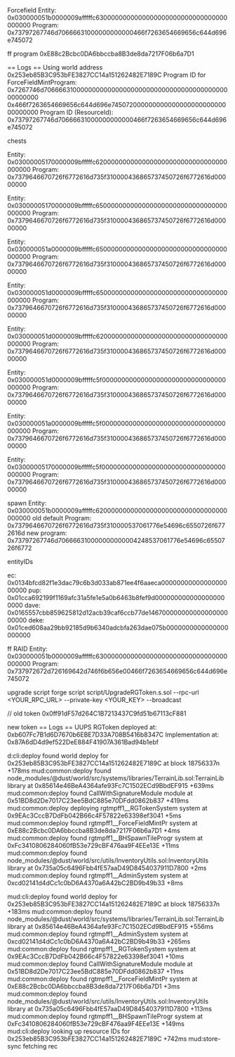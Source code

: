 
Forcefield
Entity: 0x030000051b0000009afffffc6300000000000000000000000000000000000000
Program: 0x73797267746d70666631000000000000466f7263654669656c644d696e745072


ff program 0xE88c2Bcbc0DA6bbccba8B3de8da7217F06b6a7D1

== Logs ==
  Using world address 0x253eb85B3C953bFE3827CC14a151262482E7189C
  Program ID for ForceFieldMintProgram:
  0x7267746d70666631000000000000000000000000000000000000000000000000
  0x466f7263654669656c644d696e74507200000000000000000000000000000000
  Program ID (ResourceId):
  0x73797267746d70666631000000000000466f7263654669656c644d696e745072


chests

Entity: 0x03000005170000009bfffffc6200000000000000000000000000000000000000
Program: 0x7379646670726f6772616d735f310000436865737450726f6772616d00000000

Entity: 0x03000005170000009bfffffc6500000000000000000000000000000000000000
Program: 0x7379646670726f6772616d735f310000436865737450726f6772616d00000000

Entity: 0x030000051a0000009bfffffc6500000000000000000000000000000000000000
Program: 0x7379646670726f6772616d735f310000436865737450726f6772616d00000000

Entity: 0x030000051d0000009bfffffc6500000000000000000000000000000000000000
Program: 0x7379646670726f6772616d735f310000436865737450726f6772616d00000000

Entity: 0x030000051d0000009bfffffc6200000000000000000000000000000000000000
Program: 0x7379646670726f6772616d735f310000436865737450726f6772616d00000000

Entity: 0x030000051d0000009bfffffc5f00000000000000000000000000000000000000
Program: 0x7379646670726f6772616d735f310000436865737450726f6772616d00000000

Entity: 0x030000051a0000009bfffffc5f00000000000000000000000000000000000000
Program: 0x7379646670726f6772616d735f310000436865737450726f6772616d00000000

Entity: 0x03000005170000009bfffffc5f00000000000000000000000000000000000000
Program: 0x7379646670726f6772616d735f310000436865737450726f6772616d00000000

spawn
Entity: 0x030000051b0000009afffffc6200000000000000000000000000000000000000
old default Program: 0x7379646670726f6772616d735f310000537061776e54696c6550726f6772616d
new program: 0x73797267746d706666310000000000004248537061776e54696c6550726f6772

entityIDs

ec: 0x0134bfcd82f1e3dac79c6b3d033ab871ee4f6aaeca0000000000000000000000
pup: 0x01cca692199f1169afc31a5fe1e5a0b6463b8fef9d0000000000000000000000
dave: 0x0165557cbb859625812d12acb39caf6ccb77de14670000000000000000000000
deke: 0x01ced608aa29bb92185d9b6340adcbfa263dae075b0000000000000000000000

ff RAID
Entity: 0x030000051b0000009afffffc6300000000000000000000000000000000000000
Program: 0x737972672d726169642d746f6b656e00466f7263654669656c644d696e745072


upgrade script
forge script script/UpgradeRGToken.s.sol --rpc-url <YOUR_RPC_URL> --private-key <YOUR_KEY> --broadcast

// old token 0x0ff91dF57d264C1B7213437C9fd51b67113cF881

new token
== Logs ==
  UUPS RGToken deployed at: 0xb607Fc7B1d6D7670b6EBE7D33A708B5416b8347C
  Implementation at: 0x87A6dD4d9ef522DeE884F41907A361Bad94b1ebf



d:cli:deploy found world deploy for 0x253eb85B3C953bFE3827CC14a151262482E7189C at block 18756337n +178ms
  mud:common:deploy found node_modules/@dust/world/src/systems/libraries/TerrainLib.sol:TerrainLib library at 0x85614e46BeA4364afe93Fc7C1502ECd9BbdEF915 +639ms
  mud:common:deploy found CallWithSignatureModule module at 0x51BD8d2De7017C23ee5BdC885e70DFdd0862b837 +419ms
  mud:common:deploy deploying rgtmpff1__RGTokenSystem system at 0x9EAc3CccB7DdFb042B66c4F57822e63398ef3041 +5ms
  mud:common:deploy found rgtmpff1__ForceFieldMintPr system at 0xE88c2Bcbc0DA6bbccba8B3de8da7217F06b6a7D1 +4ms
  mud:common:deploy found rgtmpff1__BHSpawnTileProgr system at 0xFc3410806284060fB53e729cBF476aa9F4EEe13E +11ms
  mud:common:deploy found node_modules/@dust/world/src/utils/InventoryUtils.sol:InventoryUtils library at 0x735a05c6496Fbb4fE57aaD49D8454037911D7800 +2ms
  mud:common:deploy found rgtmpff1__AdminSystem system at 0xcd02141d4dCc1c0bD6A4370a6A42bC2BD9b49b33 +8ms

  mud:cli:deploy found world deploy for 0x253eb85B3C953bFE3827CC14a151262482E7189C at block 18756337n +183ms
  mud:common:deploy found node_modules/@dust/world/src/systems/libraries/TerrainLib.sol:TerrainLib library at 0x85614e46BeA4364afe93Fc7C1502ECd9BbdEF915 +556ms
  mud:common:deploy found rgtmpff1__AdminSystem system at 0xcd02141d4dCc1c0bD6A4370a6A42bC2BD9b49b33 +265ms
  mud:common:deploy found rgtmpff1__RGTokenSystem system at 0x9EAc3CccB7DdFb042B66c4F57822e63398ef3041 +10ms
  mud:common:deploy found CallWithSignatureModule module at 0x51BD8d2De7017C23ee5BdC885e70DFdd0862b837 +11ms
  mud:common:deploy found rgtmpff1__ForceFieldMintPr system at 0xE88c2Bcbc0DA6bbccba8B3de8da7217F06b6a7D1 +3ms
  mud:common:deploy found node_modules/@dust/world/src/utils/InventoryUtils.sol:InventoryUtils library at 0x735a05c6496Fbb4fE57aaD49D8454037911D7800 +113ms
  mud:common:deploy found rgtmpff1__BHSpawnTileProgr system at 0xFc3410806284060fB53e729cBF476aa9F4EEe13E +149ms
  mud:cli:deploy looking up resource IDs for 0x253eb85B3C953bFE3827CC14a151262482E7189C +742ms
  mud:store-sync fetching rec